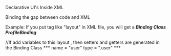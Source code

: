 Declarative UI's Inside XML

Binding the gap between code and XML

Example:
If you put tag like "layout" in XML file, you will get a ***Binding Class ProfileBinding***

<!-- profile.xml -->
<layout>
<LinearLayout>
//If add variables to this layout , then setters and getters are generated in the Binding Class
  ***<data>
      <variable>
      name = "user"
      type = ".user"
      </variable>
     </data>***
</LinearLayout>
</layout>

